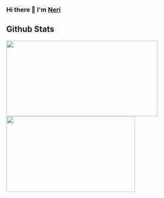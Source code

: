 ### Hi there 👋 I'm [Neri](https://soynerin.github.io/) 

<!--
**soynerin/soynerin** is a ✨ _special_ ✨ repository because its `README.md` (this file) appears on your GitHub profile.

Here are some ideas to get you started:

- 🔭 I’m currently working on ...
- 🌱 I’m currently learning ...
- 👯 I’m looking to collaborate on ...
- 🤔 I’m looking for help with ...
- 💬 Ask me about ...
- 📫 How to reach me: ...
- 😄 Pronouns: ...
- ⚡ Fun fact: ...
-->

## Github Stats

<a href="https://github.com/anuraghazra/github-readme-stats">
  <img align="center" height="200px" width="400px" src="https://github-readme-stats.vercel.app/api?username=soynerin&show_icons=true&theme=radical" />
</a>
<a href="https://github.com/anuraghazra/github-readme-stats">
  <img align="center" height="200px" width="340px" src="https://github-readme-stats.vercel.app/api/top-langs/?username=soynerin&layout=compact&theme=radical" />
</a>
